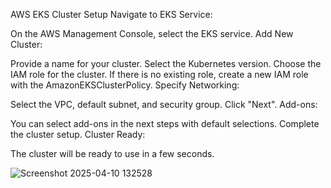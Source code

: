 AWS EKS Cluster Setup
Navigate to EKS Service:

On the AWS Management Console, select the EKS service.
Add New Cluster:

Provide a name for your cluster.
Select the Kubernetes version.
Choose the IAM role for the cluster. If there is no existing role, create a new IAM role with the AmazonEKSClusterPolicy.
Specify Networking:

Select the VPC, default subnet, and security group.
Click "Next".
Add-ons:

You can select add-ons in the next steps with default selections.
Complete the cluster setup.
Cluster Ready:

The cluster will be ready to use in a few seconds.



![Screenshot 2025-04-10 132528](https://github.com/user-attachments/assets/ccb00680-c913-404a-acfd-0dc27fd5a32c)

